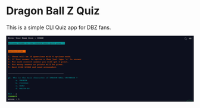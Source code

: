 # Dragon Ball Z Quiz

This is a simple CLI Quiz app for DBZ fans.

![Screenshot!](images/capture.png "Dragon-Ball-Quiz")